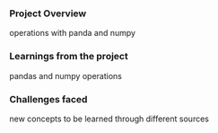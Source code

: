 ### Project Overview

 operations with panda and numpy


### Learnings from the project

 pandas and numpy operations


### Challenges faced

 new concepts to be learned through different sources


